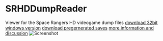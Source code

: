 # SRHDDumpReader
Viewer for the Space Rangers HD videogame dump files
[download 32bit windows version](https://github.com/Burning-Daylight/SRHDDumpReader/releases/download/2016-05-17-master-7f04931/SRHDDumpReader_win32_2016-05-17-master-7f04931.zip)
[download pregernerated saves](http://saves-srhd.rhcloud.com/)
[more information and discussion](https://snk-games.net/forums/viewtopic.php?f=45&t=1667)
![Screenshot](http://s32.postimg.org/mfy8ygwur/SRHD_GUI_2016_05_17.png)

